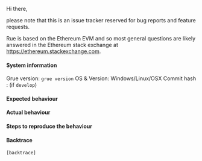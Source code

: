 Hi there,

please note that this is an issue tracker reserved for bug reports and feature requests.

Rue is based on the Ethereum EVM and so most general questions are likely answered in the Ethereum stack exchange at https://ethereum.stackexchange.com.

#### System information

Grue version: `grue version`
OS & Version: Windows/Linux/OSX
Commit hash : (if `develop`)

#### Expected behaviour


#### Actual behaviour


#### Steps to reproduce the behaviour


#### Backtrace

````
[backtrace]
````

